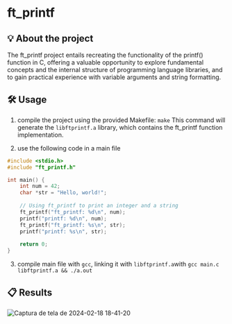 # ft_printf

## 💡 About the project

The ft_printf project entails recreating the functionality of the printf() function in C, offering a valuable opportunity to explore fundamental concepts and the internal structure of programming language libraries, and to gain practical experience with variable arguments and string formatting.

## 🛠️ Usage

1. compile the project using the provided Makefile: ```make```
    This command will generate the `libftprintf.a` library, which contains the ft_printf function implementation.

2. use the following code in a main file

```C
#include <stdio.h>
#include "ft_printf.h"

int main() {
    int num = 42;
    char *str = "Hello, world!";
    
    // Using ft_printf to print an integer and a string
    ft_printf("ft_printf: %d\n", num);
    printf("printf: %d\n", num);
    ft_printf("ft_printf: %s\n", str);
    printf("printf: %s\n", str);
    
    return 0;
}
```

3. compile main file with `gcc`, linking it with `libftprintf.a`with ```gcc main.c libftprintf.a && ./a.out```

## 📋 Results
![Captura de tela de 2024-02-18 18-41-20](https://github.com/carvalho-ra/ft_printf/assets/66538173/a5dbd222-07a1-486b-a350-90ba439a2c77)
